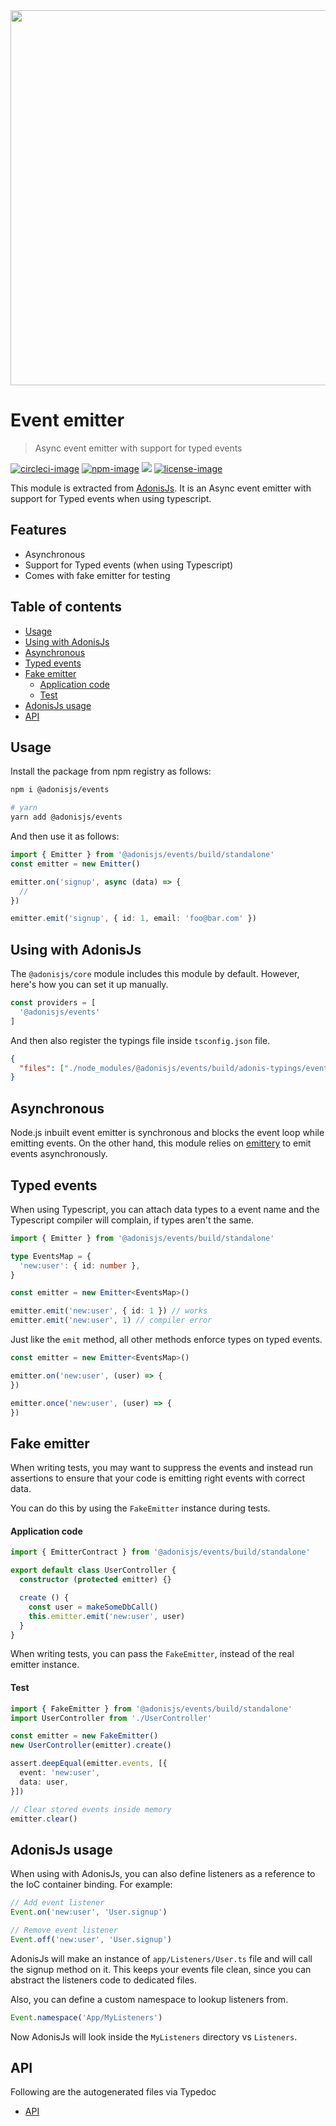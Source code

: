 <div align="center">
  <img src="https://res.cloudinary.com/adonisjs/image/upload/q_100/v1564392111/adonis-banner_o9lunk.png" width="600px">
</div>

# Event emitter
> Async event emitter with support for typed events

[![circleci-image]][circleci-url] [![npm-image]][npm-url] ![][typescript-image] [![license-image]][license-url]

This module is extracted from [AdonisJs](https://adonisjs.com). It is an Async event emitter with support for Typed events when using typescript.

## Features
- Asynchronous
- Support for Typed events (when using Typescript)
- Comes with fake emitter for testing

<!-- START doctoc generated TOC please keep comment here to allow auto update -->
<!-- DON'T EDIT THIS SECTION, INSTEAD RE-RUN doctoc TO UPDATE -->
## Table of contents

- [Usage](#usage)
- [Using with AdonisJs](#using-with-adonisjs)
- [Asynchronous](#asynchronous)
- [Typed events](#typed-events)
- [Fake emitter](#fake-emitter)
    - [Application code](#application-code)
    - [Test](#test)
- [AdonisJs usage](#adonisjs-usage)
- [API](#api)

<!-- END doctoc generated TOC please keep comment here to allow auto update -->

## Usage
Install the package from npm registry as follows:

```sh
npm i @adonisjs/events

# yarn
yarn add @adonisjs/events
```

And then use it as follows:

```ts
import { Emitter } from '@adonisjs/events/build/standalone'
const emitter = new Emitter()

emitter.on('signup', async (data) => {
  // 
})

emitter.emit('signup', { id: 1, email: 'foo@bar.com' })
```

## Using with AdonisJs
The `@adonisjs/core` module includes this module by default. However, here's how you can set it up manually.

```ts
const providers = [
  '@adonisjs/events'
]
```

And then also register the typings file inside `tsconfig.json` file.

```json
{
  "files": ["./node_modules/@adonisjs/events/build/adonis-typings/events.d.ts"]
}
```

## Asynchronous
Node.js inbuilt event emitter is synchronous and blocks the event loop while emitting events. On the other hand, this module relies on [emittery](https://github.com/sindresorhus/emittery) to emit events asynchronously.

## Typed events
When using Typescript, you can attach data types to a event name and the Typescript compiler will complain, if types aren't the same.

```ts
import { Emitter } from '@adonisjs/events/build/standalone'

type EventsMap = {
  'new:user': { id: number },
}

const emitter = new Emitter<EventsMap>()

emitter.emit('new:user', { id: 1 }) // works
emitter.emit('new:user', 1) // compiler error
```

Just like the `emit` method, all other methods enforce types on typed events.

```ts
const emitter = new Emitter<EventsMap>()

emitter.on('new:user', (user) => {
})

emitter.once('new:user', (user) => {
})
```

## Fake emitter
When writing tests, you may want to suppress the events and instead run assertions to ensure that your code is emitting right events with correct data.

You can do this by using the `FakeEmitter` instance during tests.

#### Application code
```ts
import { EmitterContract } from '@adonisjs/events/build/standalone'

export default class UserController {
  constructor (protected emitter) {}

  create () {
    const user = makeSomeDbCall()
    this.emitter.emit('new:user', user)
  }
}
```

When writing tests, you can pass the `FakeEmitter`, instead of the real emitter instance.

#### Test

```ts
import { FakeEmitter } from '@adonisjs/events/build/standalone'
import UserController from './UserController'

const emitter = new FakeEmitter()
new UserController(emitter).create()

assert.deepEqual(emitter.events, [{
  event: 'new:user',
  data: user,
}])

// Clear stored events inside memory
emitter.clear()
```

## AdonisJs usage
When using with AdonisJs, you can also define listeners as a reference to the IoC container binding. For example:

```ts
// Add event listener
Event.on('new:user', 'User.signup')

// Remove event listener
Event.off('new:user', 'User.signup')
```

AdonisJs will make an instance of `app/Listeners/User.ts` file and will call the signup method on it. This keeps your events file clean, since you can abstract the listeners code to dedicated files.

Also, you can define a custom namespace to lookup listeners from.

```ts
Event.namespace('App/MyListeners')
```

Now AdonisJs will look inside the `MyListeners` directory vs `Listeners`.

## API
Following are the autogenerated files via Typedoc

* [API](docs/README.md)

[circleci-image]: https://img.shields.io/circleci/project/github/adonisjs/events/master.svg?style=for-the-badge&logo=circleci
[circleci-url]: https://circleci.com/gh/adonisjs/events "circleci"

[typescript-image]: https://img.shields.io/badge/Typescript-294E80.svg?style=for-the-badge&logo=typescript
[typescript-url]:  "typescript"

[npm-image]: https://img.shields.io/npm/v/@adonisjs/events.svg?style=for-the-badge&logo=npm
[npm-url]: https://npmjs.org/package/@adonisjs/events "npm"

[license-image]: https://img.shields.io/npm/l/@adonisjs/events?color=blueviolet&style=for-the-badge
[license-url]: LICENSE.md "license"
